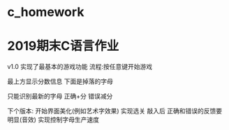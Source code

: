 # c_homework
# 2019期末C语言作业

v1.0
实现了最基本的游戏功能
流程:按任意键开始游戏

最上方显示分数信息
下面是掉落的字母

只能识别最新的字母 正确+分 错误减分

下个版本:
开始界面美化(例如艺术字效果)
实现选关
敲入后 正确和错误的反馈要明显(音效)
实现控制字母生产速度